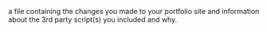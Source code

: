  a file containing the changes you made to your portfolio site and information about the 3rd party script(s) you included and why.